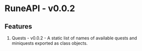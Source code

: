 # RuneAPI - v0.0.2

## Features
1. Quests - v0.0.2 - A static list of names of available quests and miniquests exported as class objects.